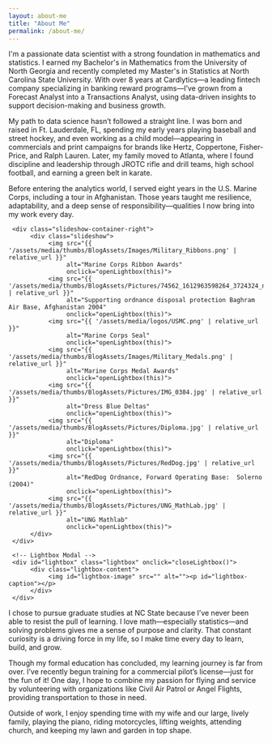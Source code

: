 ```yaml
---
layout: about-me
title: "About Me"
permalink: /about-me/
---
```


<body class>
I'm a passionate data scientist with a strong foundation in mathematics and statistics. I earned my Bachelor's in Mathematics from the University of North Georgia and recently completed my Master's in Statistics at North Carolina State University. With over 8 years at Cardlytics—a leading fintech company specializing in banking reward programs—I’ve grown from a Forecast Analyst into a Transactions Analyst, using data-driven insights to support decision-making and business growth.

My path to data science hasn’t followed a straight line. I was born and raised in Ft. Lauderdale, FL, spending my early years playing baseball and street hockey, and even working as a child model—appearing in commercials and print campaigns for brands like Hertz, Coppertone, Fisher-Price, and Ralph Lauren. Later, my family moved to Atlanta, where I found discipline and leadership through JROTC rifle and drill teams, high school football, and earning a green belt in karate.

Before entering the analytics world, I served eight years in the U.S. Marine Corps, including a tour in Afghanistan. Those years taught me resilience, adaptability, and a deep sense of responsibility—qualities I now bring into my work every day.

     <div class="slideshow-container-right">
          <div class="slideshow">
               <img src="{{ '/assets/media/thumbs/BlogAssets/Images/Military_Ribbons.png' | relative_url }}" 
                    alt="Marine Corps Ribbon Awards" 
                    onclick="openLightbox(this)">
               <img src="{{ '/assets/media/thumbs/BlogAssets/Pictures/74562_1612963598264_3724324_n_1612963598264.jpg' | relative_url }}" 
                    alt="Supporting ordnance disposal protection Baghram Air Base, Afghanistan 2004" 
                    onclick="openLightbox(this)">
               <img src="{{ '/assets/media/logos/USMC.png' | relative_url }}" 
                    alt="Marine Corps Seal" 
                    onclick="openLightbox(this)">
               <img src="{{ '/assets/media/thumbs/BlogAssets/Images/Military_Medals.png' | relative_url }}" 
                    alt="Marine Corps Medal Awards" 
                    onclick="openLightbox(this)">
               <img src="{{ '/assets/media/thumbs/BlogAssets/Pictures/IMG_0384.jpg' | relative_url }}" 
                    alt="Dress Blue Deltas" 
                    onclick="openLightbox(this)">
               <img src="{{ '/assets/media/thumbs/BlogAssets/Pictures/Diploma.jpg' | relative_url }}" 
                    alt="Diploma" 
                    onclick="openLightbox(this)">
               <img src="{{ '/assets/media/thumbs/BlogAssets/Pictures/RedDog.jpg' | relative_url }}" 
                    alt="RedDog Ordnance, Forward Operating Base:  Solerno (2004)" 
                    onclick="openLightbox(this)">
               <img src="{{ '/assets/media/thumbs/BlogAssets/Pictures/UNG_MathLab.jpg' | relative_url }}" 
                    alt="UNG Mathlab" 
                    onclick="openLightbox(this)">                    
          </div>
     </div>

     <!-- Lightbox Modal -->
     <div id="lightbox" class="lightbox" onclick="closeLightbox()">
          <div class="lightbox-content">
               <img id="lightbox-image" src="" alt=""><p id="lightbox-caption"></p>
          </div>
     </div> 
     
I chose to pursue graduate studies at NC State because I’ve never been able to resist the pull of learning. I love math—especially statistics—and solving problems gives me a sense of purpose and clarity. That constant curiosity is a driving force in my life, so I make time every day to learn, build, and grow.

Though my formal education has concluded, my learning journey is far from over. I’ve recently begun training for a commercial pilot’s license—just for the fun of it! One day, I hope to combine my passion for flying and service by volunteering with organizations like Civil Air Patrol or Angel Flights, providing transportation to those in need.

Outside of work, I enjoy spending time with my wife and our large, lively family, playing the piano, riding motorcycles, lifting weights, attending church, and keeping my lawn and garden in top shape.